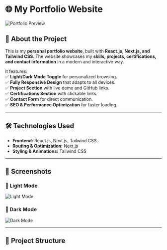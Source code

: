 # 🌐 My Portfolio Website  

![Portfolio Preview](assets/portfolio-preview.png)  

## 🚀 About the Project  
This is my **personal portfolio website**, built with **React.js, Next.js, and Tailwind CSS**. The website showcases my **skills, projects, certifications, and contact information** in a modern and interactive way.  

It features:  
✅ **Light/Dark Mode Toggle** for personalized browsing.  
✅ **Fully Responsive Design** that adapts to all devices.  
✅ **Project Section** with live demo and GitHub links.  
✅ **Certifications Section** with clickable links.  
✅ **Contact Form** for direct communication.  
✅ **SEO & Performance Optimization** for faster loading.  

---

## 🛠️ Technologies Used  
- **Frontend:** React.js, Next.js, Tailwind CSS  
- **Routing & Optimization:** Next.js  
- **Styling & Animations:** Tailwind CSS  

---

## 📸 Screenshots  

### 🔹 Light Mode  
![Light Mode](assets/light-mode.png)  

### 🔹 Dark Mode  
![Dark Mode](assets/dark-mode.png)  

---

## 📂 Project Structure  
